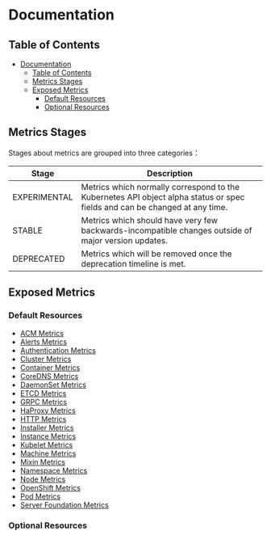 # Documentation

## Table of Contents

- [Documentation](#documentation)
  - [Table of Contents](#table-of-contents)
  - [Metrics Stages](#metrics-stages)
  - [Exposed Metrics](#exposed-metrics)
    - [Default Resources](#default-resources)
    - [Optional Resources](#optional-resources)

## Metrics Stages

Stages about metrics are grouped into three categories：

| Stage        | Description                                                                                                                |
|--------------|----------------------------------------------------------------------------------------------------------------------------|
| EXPERIMENTAL | Metrics which normally correspond to the Kubernetes API object alpha status or spec fields and can be changed at any time. |
| STABLE       | Metrics which should have very few backwards-incompatible changes outside of major version updates.                        |
| DEPRECATED   | Metrics which will be removed once the deprecation timeline is met.                                                        |

## Exposed Metrics

### Default Resources

- [ACM Metrics](acm/README.md)
- [Alerts Metrics](alert-metrics.md)
- [Authentication Metrics](authentication-metrics.md)
- [Cluster Metrics](cluster-metrics.md)
- [Container Metrics](container-metrics.md)
- [CoreDNS Metrics](coredns-metrics.md)
- [DaemonSet Metrics](daemonset-metrics.md)
- [ETCD Metrics](etcd-metrics.md)
- [GRPC Metrics](grpc-metrics.md)
- [HaProxy Metrics](haproxy-metrics.md)
- [HTTP Metrics](http-metrics.md)
- [Installer Metrics](installer-metrics.md)
- [Instance Metrics](instance-metrics.md)
- [Kubelet Metrics](kubelet-metrics.md)
- [Machine Metrics](machine-metrics.md)
- [Mixin Metrics](mixin-metrics.md)
- [Namespace Metrics](namespace-metrics.md)
- [Node Metrics](node-metrics.md)
- [OpenShift Metrics](openshift-metrics.md)
- [Pod Metrics](pod-metrics.md)
- [Server Foundation Metrics](acm/component/server-foundation/metrics.md)

### Optional Resources
